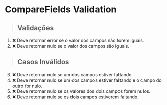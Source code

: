 # CompareFields Validation

> ## Validações
1. ❌ Deve retornar error se o valor dos campos não forem iguais.
2. ❌ Deve retornar nulo se o valor dos campos são iguais.

> ## Casos Inválidos
3. ❌ Deve retornar nulo se um dos campos estiver faltando.
4. ❌ Deve retornar nulo se um dos campos estiver faltando e o campo do outro for nulo.
5. ❌ Deve retornar nulo se os valores dos dois campos forem nulos.
6. ❌ Deve retornar nulo se os dois campos estiverem faltando. 